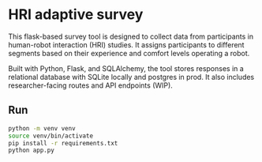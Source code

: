 # HRI adaptive survey

This flask-based survey tool is designed to collect data from participants in human-robot interaction (HRI) studies. It assigns participants to different segments based on their experience and comfort levels operating a robot.

Built with Python, Flask, and SQLAlchemy, the tool stores responses in a relational database with SQLite locally and postgres in prod. It also includes researcher-facing routes and API endpoints (WIP).

## Run

```bash
python -m venv venv
source venv/bin/activate
pip install -r requirements.txt
python app.py

